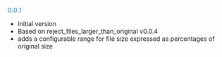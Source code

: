 
**<span style="color:#56adda">0.0.1</span>**
- Initial version
- Based on reject_files_larger_than_original v0.0.4
- adds a configurable range for file size expressed as percentages of original size
